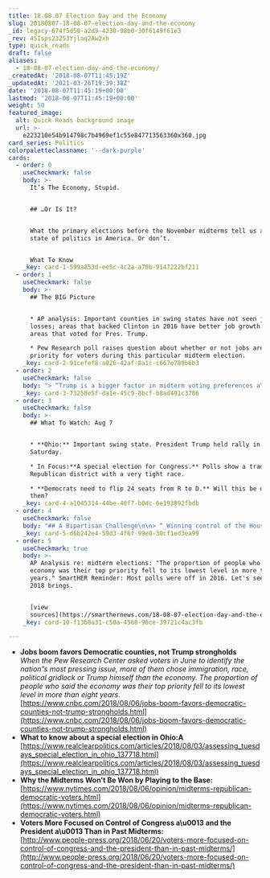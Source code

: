 ```yaml
---
title: 18.08.07 Election Day and the Economy
slug: 20180807-18-08-07-election-day-and-the-economy
_id: legacy-674f5d50-a2d9-4230-98b0-30f6149f61e3
_rev: 45Isps23253Yjlaq2Aw2xh
type: quick_reads
draft: false
aliases:
  - 18-08-07-election-day-and-the-economy/
_createdAt: '2018-08-07T11:45:19Z'
_updatedAt: '2021-03-26T19:39:38Z'
date: '2018-08-07T11:45:19+00:00'
lastmod: '2018-08-07T11:45:19+00:00'
weight: 50
featured_image:
  alt: Quick Reads background image
  url: >-
    e223210e54b914798c7b4969ef1c55e847713563360x360.jpg
card_series: Politics
colorpaletteclassname: '--dark-purple'
cards:
  - order: 0
    useCheckmark: false
    body: >-
      It’s The Economy, Stupid.


      ## …Or Is It?


      What the primary elections before the November midterms tell us about the
      state of politics in America. Or don’t.


      What To Know
    _key: card-1-599a853d-ee5c-4c2a-a70b-9147222bf211
  - order: 1
    useCheckmark: false
    body: >-
      ## The BIG Picture


      * AP analysis: Important counties in swing states have not seen job
      losses; areas that backed Clinton in 2016 have better job growth than
      areas that voted for Pres. Trump.

      * Pew Research poll raises question about whether or not jobs are the TOP
      priority for voters during this particular midterm election.
    _key: card-2-91cefef8-a026-42af-8a1c-c667e789b6b3
  - order: 2
    useCheckmark: false
    body: "> “Trump is a bigger factor in midterm voting preferences a\x13 positive or negative a\x13 than any president in more than three decades. “  \n  \n  \n  \nPew Research, June 20th 2018. Polling also showed voters want to hear most from candidates about immigration, followed by health care, education, & gun laws."
    _key: card-3-73258e5f-da1e-45c9-8bcf-b8ad491c3786
  - order: 3
    useCheckmark: false
    body: >-
      ## What To Watch: Aug 7


      * **Ohio:** Important swing state. President Trump held rally in Ohio on
      Saturday.

      * In Focus:**A special election for Congress.** Polls show a traditionally
      Republican district with a very tight race.

      * **Democrats need to flip 24 seats from R to D.** Will this be one for
      them?
    _key: card-4-a1045314-44be-40f7-b0dc-6e193892fbdb
  - order: 4
    useCheckmark: false
    body: "## A Bipartisan Challenge\n\n> “_Winning control of the House and Senate means**Democrats have to fight on Republican turf,** and that means talking to Romney-Clinton and Obama-Trump voters. How well they can talk to both at the same time a\x14 and**how well Republicans do among the same groups** a\x14 will determine whether we see a blue wave or another case of Democratic despair.”_ (NYT)"
    _key: card-5-d6b242e4-59d3-4f6f-99e0-30cf1ed3ea99
  - order: 5
    useCheckmark: true
    body: >-
      AP Analysis re: midterm elections: "The proportion of people who said the
      economy was their top priority fell to its lowest level in more than eight
      years." SmartHER Reminder: Most polls were off in 2016. Let's see what
      2018 brings.


      [view
      sources](https://smarthernews.com/18-08-07-election-day-and-the-economy/)
    _key: card-10-f13b8a31-c50a-4568-96ce-39721c4ac3fb

---
```

* **Jobs boom favors Democratic counties, not Trump strongholds**  
_When the Pew Research Center asked voters in June to identify the nation”s most pressing issue, more of them chose immigration, race, political gridlock or Trump himself than the economy. The proportion of people who said the economy was their top priority fell to its lowest level in more than eight years._  
[https://www.cnbc.com/2018/08/06/jobs-boom-favors-democratic-counties-not-trump-strongholds.html](https://www.cnbc.com/2018/08/06/jobs-boom-favors-democratic-counties-not-trump-strongholds.html)
* **What to know about a special election in Ohio:A**  
[https://www.realclearpolitics.com/articles/2018/08/03/assessing_tuesdays_special_election_in_ohio_137718.html](https://www.realclearpolitics.com/articles/2018/08/03/assessing_tuesdays_special_election_in_ohio_137718.html)
* **Why the Midterms Won’t Be Won by Playing to the Base:**  
[https://www.nytimes.com/2018/08/06/opinion/midterms-republican-democratic-voters.html](https://www.nytimes.com/2018/08/06/opinion/midterms-republican-democratic-voters.html)
* **Voters More Focused on Control of Congress a\u0013 and the President a\u0013 Than in Past Midterms:**  
[http://www.people-press.org/2018/06/20/voters-more-focused-on-control-of-congress-and-the-president-than-in-past-midterms/](http://www.people-press.org/2018/06/20/voters-more-focused-on-control-of-congress-and-the-president-than-in-past-midterms/)